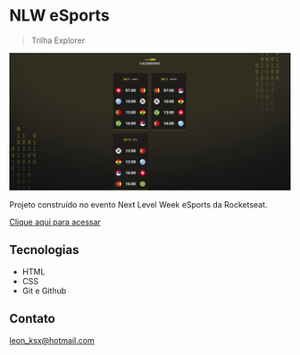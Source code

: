 # NLW eSports 

>Trilha Explorer

![preview](.github/preview.png)

Projeto construído no evento Next Level Week eSports da Rocketseat.

[Clique aqui para acessar](https://leonksx.github.io/Project-nlw-Copa/)

## Tecnologias 

- HTML
- CSS
- Git e Github

## Contato

leon_ksx@hotmail.com

